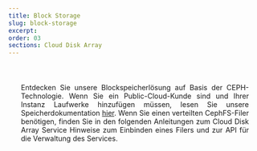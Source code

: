 ```yaml
---
title: Block Storage
slug: block-storage
excerpt:
order: 03
sections: Cloud Disk Array
---
```


<style>
#page {
  display: flex !important;
  flex-direction:column-reverse !important;
}
#customProductIndex {
padding:25px;
}
#customProductIndex p {
text-align:justify;
}

</style>

<div id="customProductIndex">

<p>Entdecken Sie unsere Blockspeicherlösung auf Basis der CEPH-Technologie. Wenn Sie ein Public-Cloud-Kunde sind und Ihrer Instanz Laufwerke hinzufügen müssen, lesen Sie unsere Speicherdokumentation <a href="https://docs.ovh.com/de/public-cloud/">hier</a>. Wenn Sie einen verteilten CephFS-Filer benötigen, finden Sie in den folgenden Anleitungen zum Cloud Disk Array Service Hinweise zum Einbinden eines Filers und zur API für die Verwaltung des Services.</p>

</div>
